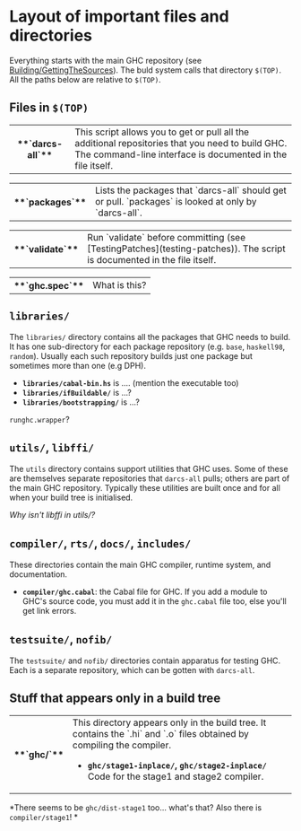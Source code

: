 # Layout of important files and directories


Everything starts with the main GHC repository (see [Building/GettingTheSources](building/getting-the-sources)).   The buld system calls that directory `$(TOP)`.  All the paths below are relative to `$(TOP)`.

## Files in `$(TOP)`

<table><tr><th>**`darcs-all`**</th>
<td>
This script allows you to get or pull all the additional repositories that you need to build GHC.  The command-line interface is documented in the file itself.
</td></tr></table>

<table><tr><th>**`packages`**</th>
<td>
Lists the packages that `darcs-all` should get or pull.  `packages` is looked at only by `darcs-all`.
</td></tr></table>

<table><tr><th>**`validate`**</th>
<td>Run `validate` before committing (see [TestingPatches](testing-patches)).  The script is documented in the file itself.
</td></tr></table>

<table><tr><th>**`ghc.spec`**</th>
<td>
What is this?
</td></tr></table>

## `libraries/`


The `libraries/` directory contains all the packages that GHC needs to build.  It has one sub-directory for each package repository (e.g. `base`, `haskell98`, `random`). Usually each such repository builds just one package but sometimes more than one (e.g DPH).

- **`libraries/cabal-bin.hs`** is .... (mention the executable too)
- **`libraries/ifBuildable/`** is ...?
- **`libraries/bootstrapping/`** is ...?

`runghc.wrapper`?

## `utils/`, `libffi/`


The `utils` directory contains support utilities that GHC uses.  Some of these are themselves separate repositories that `darcs-all` pulls; others are part of the main GHC repository.  Typically these utilities are built once and for all when your build tree is initialised.

*Why isn't libffi in utils/?*

## `compiler/`, `rts/`, `docs/`, `includes/`


These directories contain the main GHC compiler, runtime system, and documentation.

- **`compiler/ghc.cabal`**: the Cabal file for GHC.  If you add a module to GHC's source code, you must add it in the `ghc.cabal` file too, else you'll get link errors.

## `testsuite/`, `nofib/`


The `testsuite/` and `nofib/` directories contain apparatus for testing GHC.  Each is a separate repository, which can be gotten with `darcs-all`.

## Stuff that appears only in a build tree

<table><tr><th>**`ghc/`**</th>
<td>
This directory appears only in the build tree. It contains the `.hi` and `.o` files obtained by compiling the compiler.

- **`ghc/stage1-inplace/`, `ghc/stage2-inplace/`**
  Code for the stage1 and stage2 compiler.

</td></tr></table>

*There seems to be `ghc/dist-stage1` too... what's that?  Also there is `compiler/stage1`!
*
